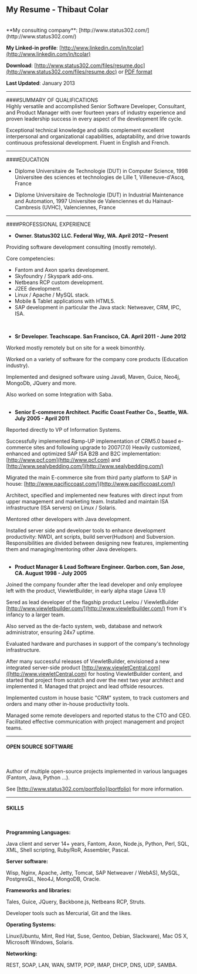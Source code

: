 ## My Resume - Thibaut Colar
<br/>
**My consulting company**: [http://www.status302.com/](http://www.status302.com/)

**My Linked-in profile**: [http://www.linkedin.com/in/tcolar](http://www.linkedin.com/in/tcolar)

**Download**: [http://www.status302.com/files/resume.doc](http://www.status302.com/files/resume.doc)
or [PDF format](http://www.status302.com/files/resume.pdf)

**Last Updated**: January 2013
<br/>

*********
####SUMMARY OF QUALIFICATIONS
<br/>
Highly versatile and accomplished Senior Software Developer, Consultant, and Product Manager with over fourteen years of industry experience and proven leadership success in every aspect of the development life cycle.

Exceptional technical knowledge and skills complement excellent interpersonal and organizational capabilities, adaptability, and drive towards continuous professional development. Fluent in English and French.


*********
####EDUCATION
<br/>

- Diplome Universitaire de Technologie (DUT) in Computer Science, 1998
Universitee des sciences et technologies de Lille 1, Villeneuve-d'Ascq, France

- Diplome Universitaire de Technologie (DUT) in Industrial Maintenance and Automation, 1997
Universitee de Valenciennes et du Hainaut-Cambresis (UVHC), Valenciennes, France

*********
####PROFESSIONAL EXPERIENCE
<br/>

- **Owner.  Status302 LLC. Federal Way, WA. April 2012 – Present**

Providing software development consulting (mostly remotely).

Core competencies:

* Fantom and Axon sparks development.
* Skyfoundry / Skyspark add-ons.
* Netbeans RCP custom development.
* J2EE development.
* Linux / Apache / MySQL stack.
* Mobile & Tablet applications with HTML5.
* SAP development in particular the Java stack: Netweaver, CRM, IPC, ISA.

<br/>

-  **Sr Developer. Teachscape. San Francisco, CA. April 2011 - June 2012**

Worked mostly remotely but on site for a week bimonthly.

Worked on a variety of software for the company core products (Education industry).

Implemented and designed software using Java6, Maven, Guice, Neo4j, MongoDb, JQuery and more.

Also worked on some Integration with Saba.
<br/>
<br/>

- **Senior E-commerce Architect. Pacific Coast Feather Co., Seattle, WA. July 2005 - April 2011**

Reported directly to VP of Information Systems.

Successfully implemented Ramp-UP implementation of CRM5.0 based e-commerce sites and following upgrade to 2007(7.0)
Heavily customized, enhanced and optimized SAP ISA B2B and B2C implementation:
[http://www.pcf.com](http://www.pcf.com) and [http://www.sealybedding.com/](http://www.sealybedding.com/)

Migrated the main E-commerce site from third party platform to SAP in house: [http://www.pacificcoast.com/](http://www.pacificcoast.com/)

Architect, specified and implemented new features with direct input from upper management and marketing team.
Installed and maintain ISA infrastructure (ISA servers) on Linux / Solaris.

Mentored other developers with Java development.

Installed server side and developer tools to enhance development productivity: NWDI, ant scripts, build server(Hudson) and Subversion.
Responsibilities are divided between designing new features, implementing them and managing/mentoring other Java developers.
<br/>
<br/>

- **Product Manager & Lead Software Engineer. Qarbon.com, San Jose, CA. August 1998 - July 2005**

Joined the company founder after the lead developer and only employee left with the product, ViewletBuilder, in early alpha stage (Java 1.1)

Sered as lead developer of the flagship product Leelou / ViewletBuilder [http://www.viewletbuilder.com/](http://www.viewletbuilder.com/) from it's infancy to a larger team.

Also served as the de-facto system, web, database and network administrator, ensuring 24x7 uptime.

Evaluated hardware and purchases in support of the company's technology infrastructure.

After many successful releases of ViewletBuilder, envisioned a new integrated server-side product [http://www.viewletCentral.com]([http://www.viewletCentral.com) for hosting ViewletBuilder content, and started that project from scratch and over the next two year architect and implemented it. Managed that project and lead offside resources.

Implemented custom in house basic "CRM" system, to track customers and orders and many other in-house productivity tools.

Managed some remote developers and reported status to the CTO and CEO. Facilitated effective communication with project management and project teams.

*********
#### OPEN SOURCE SOFTWARE
<br/>

Author of multiple open-source projects implemented in various languages (Fantom, Java, Python ...).

See [http://www.status302.com/portfolio](portfolio) for more information.

*********
#### SKILLS
<br/>

**Programming Languages:**

Java client and server 14+ years, Fantom, Axon, Node.js, Python, Perl, SQL, XML, Shell scripting, Ruby/RoR, Assembler, Pascal.

**Server software:**

Wisp, Nginx, Apache, Jetty, Tomcat, SAP Netweaver / WebAS), MySQL, PostgresQL, Neo4J, MongoDB, Oracle.

**Frameworks and libraries:**

Tales, Guice, JQuery, Backbone.js, Netbeans RCP, Struts.

Developer tools such as Mercurial, Git and the likes.

**Operating Systems:**

Linux(Ubuntu, Mint, Red Hat, Suse, Gentoo, Debian, Slackware), Mac OS X, Microsoft Windows, Solaris.

**Networking:**

REST, SOAP, LAN, WAN, SMTP, POP, IMAP, DHCP, DNS, UDP, SAMBA.

